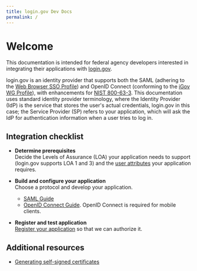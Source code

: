 ```yaml
---
title: login.gov Dev Docs
permalink: /
---
```


# Welcome

This documentation is intended for federal agency developers interested in integrating their applications with [login.gov](https://login.gov).

login.gov is an identity provider that supports both the SAML (adhering to the [Web Browser SSO Profile](https://en.wikipedia.org/wiki/SAML_2.0#Web_Browser_SSO_Profile)) and OpenID Connect (conforming to the [iGov WG Profile](https://openid.net/wg/igov/)), with enhancements for [NIST 800-63-3](https://pages.nist.gov/800-63-3/). This documentation uses standard identity provider terminology, where the Identity Provider (IdP) is the service that stores the user's actual credentials, login.gov in this case; the Service Provider (SP) refers to your application, which will ask the IdP for authentication information when a user tries to log in.

## Integration checklist

<div markdown="1" class="ul-checklist">

- **Determine prerequisites**<br />
  Decide the Levels of Assurance (LOA) your application needs to support (login.gov supports LOA 1 and 3) and the [user attributes]({{site.baseurl}}/attributes/) your application requires.

- **Build and configure your application**<br />
  Choose a protocol and develop your application.
  - [SAML Guide]({{site.baseurl}}/saml/)
  - [OpenID Connect Guide]({{site.baseurl}}/openid-connect/). OpenID Connect is required for mobile clients.

- **Register and test application**<br />
  [Register your application]({{site.baseurl}}/register/) so that we can authorize it.

</div>

## Additional resources

- [Generating self-signed certificates]({{site.baseurl}}/certs/)
